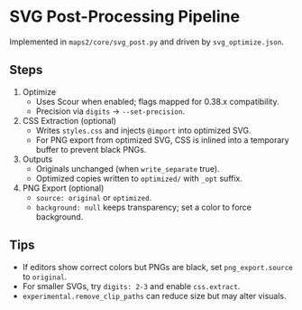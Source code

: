 # SVG Post-Processing Pipeline

Implemented in `maps2/core/svg_post.py` and driven by `svg_optimize.json`.

## Steps
1. Optimize
   - Uses Scour when enabled; flags mapped for 0.38.x compatibility.
   - Precision via `digits` -> `--set-precision`.
2. CSS Extraction (optional)
   - Writes `styles.css` and injects `@import` into optimized SVG.
   - For PNG export from optimized SVG, CSS is inlined into a temporary buffer to prevent black PNGs.
3. Outputs
   - Originals unchanged (when `write_separate` true).
   - Optimized copies written to `optimized/` with `_opt` suffix.
4. PNG Export (optional)
   - `source: original` or `optimized`.
   - `background: null` keeps transparency; set a color to force background.

## Tips
- If editors show correct colors but PNGs are black, set `png_export.source` to `original`.
- For smaller SVGs, try `digits: 2-3` and enable `css.extract`.
- `experimental.remove_clip_paths` can reduce size but may alter visuals.
